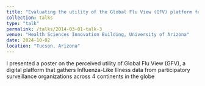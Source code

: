 ```yaml
---
title: "Evaluating the utility of the Global Flu View (GFV) platform for Influenza-Like-Illness (ILI) surveillande and public health decision-making"
collection: talks
type: "talk"
permalink: /talks/2014-03-01-talk-3
venue: "Health Sciences Innovation Building, University of Arizona"
date: 2024-10-02
location: "Tucson, Arizona"
---
```


I presented a poster on the perceived utility of Global Flu View (GFV), a digital platform that gathers Influenza-Like Illness data from participatory surveillance organizations across 4 continents in the globe
